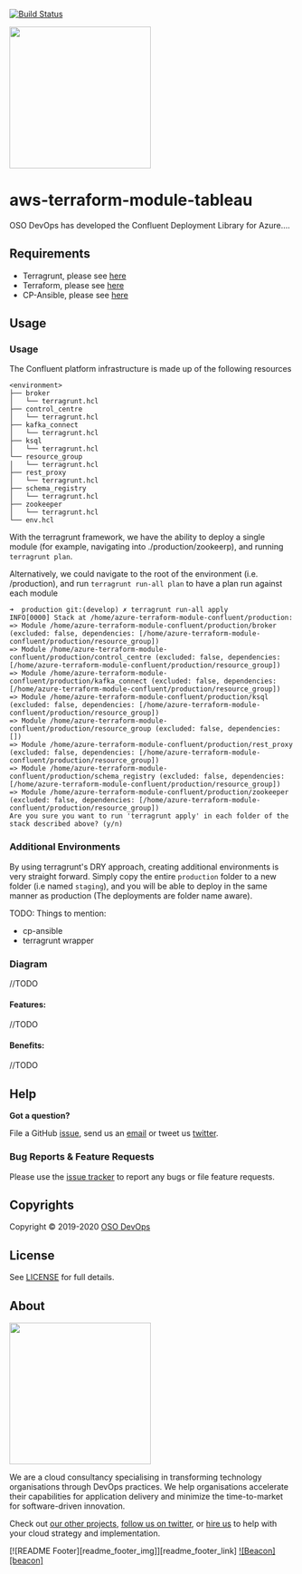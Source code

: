 [![Build Status](https://dev.azure.com/andrew0459/oso-confluent/_apis/build/status/mccullya.python-sample-vscode-flask-tutorial?branchName=master)](https://dev.azure.com/andrew0459/oso-confluent/_build/latest?definitionId=1&branchName=master)

[<img src="https://osodevops.io/assets/images/logo-purple-b3af53cc.svg" width="250"/>](https://osodevops.io)

# aws-terraform-module-tableau

OSO DevOps has developed the Confluent Deployment Library for Azure....


## Requirements
* Terragrunt, please see [here](https://terragrunt.gruntwork.io/)
* Terraform, please see [here](https://www.terraform.io/)
* CP-Ansible, please see [here](https://github.com/confluentinc/cp-ansible)

## Usage

### Usage
The Confluent platform infrastructure is made up of the following resources

```
<environment>
├── broker
│   └── terragrunt.hcl
├── control_centre
│   └── terragrunt.hcl
├── kafka_connect
│   └── terragrunt.hcl
├── ksql
│   └── terragrunt.hcl
└── resource_group
│   └── terragrunt.hcl
├── rest_proxy
│   └── terragrunt.hcl
├── schema_registry
│   └── terragrunt.hcl
├── zookeeper
│   └── terragrunt.hcl
└── env.hcl
```

With the terragrunt framework, we have the ability to deploy a single module (for example, navigating into ./production/zookeerp), and running `terragrunt plan`.  

Alternatively, we could navigate to the root of the environment (i.e. /production), and run `terragrunt run-all plan` to have a plan run against each module 

```
➜  production git:(develop) ✗ terragrunt run-all apply
INFO[0000] Stack at /home/azure-terraform-module-confluent/production:
=> Module /home/azure-terraform-module-confluent/production/broker (excluded: false, dependencies: [/home/azure-terraform-module-confluent/production/resource_group])
=> Module /home/azure-terraform-module-confluent/production/control_centre (excluded: false, dependencies: [/home/azure-terraform-module-confluent/production/resource_group])
=> Module /home/azure-terraform-module-confluent/production/kafka_connect (excluded: false, dependencies: [/home/azure-terraform-module-confluent/production/resource_group])
=> Module /home/azure-terraform-module-confluent/production/ksql (excluded: false, dependencies: [/home/azure-terraform-module-confluent/production/resource_group])
=> Module /home/azure-terraform-module-confluent/production/resource_group (excluded: false, dependencies: [])
=> Module /home/azure-terraform-module-confluent/production/rest_proxy (excluded: false, dependencies: [/home/azure-terraform-module-confluent/production/resource_group])
=> Module /home/azure-terraform-module-confluent/production/schema_registry (excluded: false, dependencies: [/home/azure-terraform-module-confluent/production/resource_group])
=> Module /home/azure-terraform-module-confluent/production/zookeeper (excluded: false, dependencies: [/home/azure-terraform-module-confluent/production/resource_group])
Are you sure you want to run 'terragrunt apply' in each folder of the stack described above? (y/n)
```

### Additional Environments
By using terragrunt's DRY approach, creating additional environments is very straight forward.  Simply copy the entire `production` folder to a new folder (i.e named `staging`), and you will be able to deploy in the same manner as production (The deployments are folder name aware).



TODO:
Things to mention:
- cp-ansible
- terragrunt wrapper

### Diagram
//TODO

#### Features:
//TODO

#### Benefits:
//TODO


## Help

**Got a question?**

File a GitHub [issue](https://github.com/osodevops/aws-terraform-module-tableau/issues), send us an [email][email] or tweet us [twitter][twitter].

### Bug Reports & Feature Requests

Please use the [issue tracker](https://github.com/osodevops/aws-terraform-module-tableau/issues) to report any bugs or file feature requests.

## Copyrights

Copyright © 2019-2020 [OSO DevOps](https://osodevops.io)

## License

See [LICENSE](LICENSE) for full details.

## About

[<img src="https://osodevops.io/assets/images/logo-purple-b3af53cc.svg" width="250"/>](https://osodevops.io)

We are a cloud consultancy specialising in transforming technology organisations through DevOps practices.
We help organisations accelerate their capabilities for application delivery and minimize the time-to-market for software-driven innovation.

Check out [our other projects][github], [follow us on twitter][twitter], or [hire us][hire] to help with your cloud strategy and implementation.

[![README Footer][readme_footer_img]][readme_footer_link]
[![Beacon][beacon]][website]

[logo]: https://osodevops.io/assets/images/logo-purple-b3af53cc.svg
[website]: https://osodevops.io/
[github]: https://github.com/orgs/osodevops/
[hire]: https://osodevops.io/contact/
[linkedin]: https://www.linkedin.com/company/oso-devops
[twitter]: https://twitter.com/osodevops
[email]: https://www.osodevops.io/contact/
